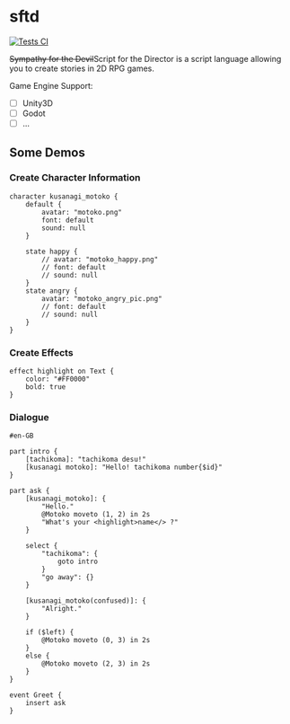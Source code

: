 # sftd
[![Tests CI](https://github.com/NeilKleistGao/sftd/actions/workflows/tests.yml/badge.svg?branch=main)](https://github.com/NeilKleistGao/sftd/actions/workflows/tests.yml)

<del>Sympathy for the Devil</del>Script for the Director is a script language allowing
you to create stories in 2D RPG games.

Game Engine Support:
- [ ] Unity3D
- [ ] Godot
- [ ] ...

## Some Demos
### Create Character Information
```
character kusanagi_motoko {
    default {
        avatar: "motoko.png"
        font: default
        sound: null
    }
    
    state happy {
        // avatar: "motoko_happy.png"
        // font: default
        // sound: null
    }
    state angry {
        avatar: "motoko_angry_pic.png"
        // font: default
        // sound: null
    }
}
```

### Create Effects
```
effect highlight on Text {
    color: "#FF0000"
    bold: true
}
```

### Dialogue
```
#en-GB

part intro {
    [tachikoma]: "tachikoma desu!"
    [kusanagi motoko]: "Hello! tachikoma number{$id}"
}

part ask {
    [kusanagi_motoko]: {
        "Hello."
        @Motoko moveto (1, 2) in 2s
        "What's your <highlight>name</> ?"
    }
    
    select {
        "tachikoma": {
            goto intro
        }
        "go away": {}
    }
    
    [kusanagi_motoko(confused)]: {
        "Alright."
    }
    
    if ($left) {
        @Motoko moveto (0, 3) in 2s
    }
    else {
        @Motoko moveto (2, 3) in 2s
    }
}

event Greet {
    insert ask
}
```